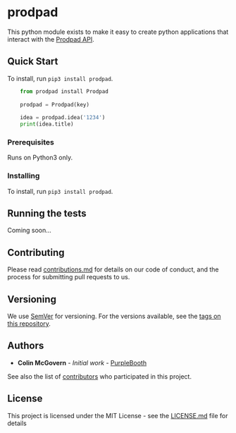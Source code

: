 # prodpad

This python module exists to make it easy to create python applications that interact with the [Prodpad API](https://help.prodpad.com/hc/en-us/sections/200724758-API-Documentation).

## Quick Start

To install, run `pip3 install prodpad`.

```python
	from prodpad install Prodpad
	
	prodpad = Prodpad(key)
	
	idea = prodpad.idea('1234')
	print(idea.title)
```

### Prerequisites

Runs on Python3 only.

### Installing

To install, run `pip3 install prodpad`.

## Running the tests

Coming soon...

## Contributing

Please read [contributions.md](https://gist.github.com/cmcgovern/6fc96f12935693f8930524a93a5c5c1c) for details on our code of conduct, and the process for submitting pull requests to us.

## Versioning

We use [SemVer](http://semver.org/) for versioning. For the versions available, see the [tags on this repository](https://github.com/your/project/tags). 

## Authors

* **Colin McGovern** - *Initial work* - [PurpleBooth](https://github.com/cmcgovern)

See also the list of [contributors](https://github.com/cmcgovern/prodpad/contributors) who participated in this project.

## License

This project is licensed under the MIT License - see the [LICENSE.md](LICENSE.md) file for details


